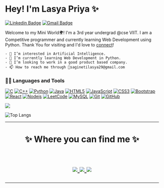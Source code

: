 # Hey! I'm Lasya Priya ✨
[![Linkedin Badge](https://img.shields.io/badge/-lasyapriya-blue?style=flat&logo=Linkedin&logoColor=white&link=https://www.linkedin.com/in/lasyapriya/)](https://www.linkedin.com/in/sagineti-lasya-priya-194567208/)
[![Gmail Badge](https://img.shields.io/badge/-saginetilasya29-c14438?style=flat&logo=Gmail&logoColor=white&link=mailto:saginetilasya29@gmail.com)](mailto:saginetilasya29@gmail.com)

Welcome to my Mini World🌍! I'm a 3rd year undergrad @cse VIIT. I am a Competitive programmer and currently learning Web Development using Python.
Thank You for visiting and I'd love to [connect](https://www.linkedin.com/in/sagineti-lasya-priya-194567208/)!








```
- 👀 I’m interested in Artificial Intelligence.
- 🌱 I’m currently learning Web Development in Python.
- 💞️ I’m looking to work in a good product based company.
- 📫 How to reach me through 📨saginetilasya29@gmail.com
```


### 👨‍💻 Languages and Tools
[![C](https://img.shields.io/badge/-A8B9CC?style=flat&logo=c&logoColor=white&link=https://github.com/Lasyapriya29)](https://github.com/sagineti-lasya-priya) 
[![C++](https://img.shields.io/badge/C++-blue.svg?style=flat&logo=c%2B%2B)](https://github.com/Lasyapriya29)
[![Python](https://img.shields.io/badge/-Python-black?style=flat&logo=python&link=https://github.com/Lasyapriya29)](https://github.com/Lasyapriya29) 
[![Java](https://img.shields.io/badge/Java-orange?style=flat&logo=java&logoColor=white&link=https://github.com/Lasyapriya29)](https://github.com/Lasyapriya29) 
[![HTML5](https://img.shields.io/badge/-HTML5-E34F26?style=flat&logo=html5&logoColor=white&link=https://github.com/sagineti-lasya-priya)](https://github.com/Lasyapriya29)
[![JavaScript](https://img.shields.io/badge/-JavaScript-black?style=flat&logo=javascript&link=https://github.com/Lasyapriya29)](https://github.com/Lasyapriya29) 
[![CSS3](https://img.shields.io/badge/-CSS3-1572B6?style=flat&logo=css3&link=https://github.com/Lasyapriya29)](https://github.com/Lasyapriya29) 
[![Bootstrap](https://img.shields.io/badge/-Bootstrap-563D7C?style=flat&logo=bootstrap&link=https://github.com/Lasyapriya29)](https://github.com/Lasyapriya29) 
[![React](https://img.shields.io/badge/-React-black?style=flat&logo=react&link=https://github.com/sagineti-lasya-priya)](https://github.com/sagineti-lasya-priya) 
[![Nodejs](https://img.shields.io/badge/-Nodejs-black?style=flat&logo=Node.js&link=https://github.com/sagineti-lasya-priya)](https://github.com/sagineti-lasya-priya)
[![LeetCode](https://img.shields.io/badge/-LeetCode-02569B?style=flat&logo=leetCode&link=https://github.com/sagineti-lasya-priya)](https://github.com/sagineti-lasya-priya)
[![MySQL](https://img.shields.io/badge/-MySQL-black?style=flat&logo=mysql&link=https://github.com/sagineti-lasya-priya)](https://github.com/sagineti-lasya-priya)
[![Git](https://img.shields.io/badge/-Git-black?style=flat&logo=git&link=https://github.com/sagineti-lasya-priya)](https://github.com/sagineti-lasya-priya) 
[![GitHub](https://img.shields.io/badge/-GitHub-181717?style=flat&logo=github&link=https://github.com/sagineti-lasya-priya)](https://github.com/sagineti-lasya-priya)




<img src="https://github-readme-stats.vercel.app/api?username=Lasyapriya29&show_icons=true&theme=radical&title_color=#163b55&text_color=#fff&icon_color=8E2DE2">

![Top Langs](https://github-readme-stats.vercel.app/api/top-langs/?username=Lasyapriya29&theme=radical&title_color=#163b55&text_color=#fff)


<hr>
<h1 align="center">
✨ Where you can find me ✨
  
  <!-- https://img.shields.io/badge/Linkedin-Parth Patel-blue&?style=social&logo=linkedin -->

  <!-- https://img.shields.io/badge/Github-Parth%20Patel-black&?style=social&logo=Github -->

  <!-- https://img.shields.io/badge/Facebook-Parth%20Patel-darkblue&?style=social&logo=Facebook -->

  <!-- https://img.shields.io/badge/Instagram-parth.__.27-red&?style=social&logo=Instagram -->

  <!-- https://img.shields.io/badge/Twitter-Parth%20Patel-blue&?style=social&logo=Twitter -->

<p align="center">
  <br/>
  <a href="https://www.linkedin.com/in/sagineti-lasya-priya-194567208/">
    <img src="https://img.shields.io/badge/LinkedIn-%230077B5.svg?&style=flat-square&logo=linkedin&logoColor=white">
  </a>
  
  <a href="https://github.com/Lasyapriya29">
    <img src="https://img.shields.io/badge/Github-%230A0A0A.svg?&style=flat-square&logo=Github&logoColor=white">  
  </a>
 
  <a href="https://www.instagram.com/lasyapriya_29/">
    <img src="https://img.shields.io/badge/Instagram-%23E4405F.svg?&style=flat-square&logo=instagram&logoColor=white">
  </a>

</p>
</h1>
<hr>

<!---
Lasyapriya29/Lasyapriya29 is a ✨ special ✨ repository because its `README.md` (this file) appears on your GitHub profile.
You can click the Preview link to take a look at your changes.
--->
